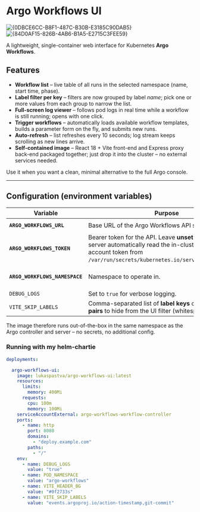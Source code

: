 <!-- README.md -->
# Argo Workflows UI

![{0DBCE6CC-B8F1-487C-B30B-E3185C90DAB5}](https://github.com/user-attachments/assets/59f169c0-d842-425c-9dbe-d03eeb9762f5)
![{84D0AF15-826B-4AB6-B1A5-E2715C3FEE59}](https://github.com/user-attachments/assets/e3bc264e-c289-4e69-9f64-594408cea84f)

A lightweight, single-container web interface for Kubernetes **Argo Workflows**.

## Features
- **Workflow list** – live table of all runs in the selected namespace (name, start time, phase).  
- **Label filter per key** – filters are now grouped by label _name_; pick one or more values from each group to narrow the list.  
- **Full-screen log viewer** – follows pod logs in real time while a workflow is still running; opens with one click.  
- **Trigger workflows** – automatically loads available workflow templates, builds a parameter form on the fly, and submits new runs.  
- **Auto-refresh** – list refreshes every 10 seconds; log stream keeps scrolling as new lines arrive.  
- **Self-contained image** – React 18 + Vite front-end and Express proxy back-end packaged together; just drop it into the cluster – no external services needed.

Use it when you want a clean, minimal alternative to the full Argo console.

---

## Configuration (environment variables)

| Variable | Purpose | Default |
|----------|---------|---------|
| **`ARGO_WORKFLOWS_URL`** | Base URL of the Argo Workflows API server. | `http://argo-workflows-server:2746` |
| **`ARGO_WORKFLOWS_TOKEN`** | Bearer token for the API. Leave **unset** to make the server automatically read the in-cluster service-account token from `/var/run/secrets/kubernetes.io/serviceaccount/token`. | *(auto-detected)* |
| **`ARGO_WORKFLOWS_NAMESPACE`** | Namespace to operate in. | value of the pod’s `$POD_NAMESPACE` env var, else `default` |
| `DEBUG_LOGS` | Set to `true` for verbose logging. | `false` |
| `VITE_SKIP_LABELS` | Comma-separated list of **label keys** or **exact `key=value` pairs** to hide from the UI filter (whitespace is ignored). | `events.argoproj.io/action-timestamp` |

The image therefore runs out-of-the-box in the same namespace as the Argo controller and server – no secrets, no additional config.

### Running with my helm-chartie
```yaml
deployments:

  argo-workflows-ui:
    image: lukaspastva/argo-workflows-ui:latest
    resources:
      limits:
        memory: 400Mi
      requests:
        cpu: 100m
        memory: 100Mi
    serviceAccountExternal: argo-workflows-workflow-controller
    ports:
      - name: http
        port: 8080
        domains:
          - "deploy.example.com"
        paths:
          - "/"
    env:
      - name: DEBUG_LOGS
        value: "true"
      - name: POD_NAMESPACE
        value: "argo-workflows"
      - name: VITE_HEADER_BG
        value: "#0f2733s"
      - name: VITE_SKIP_LABELS
        value: "events.argoproj.io/action-timestamp,git-commit"
```